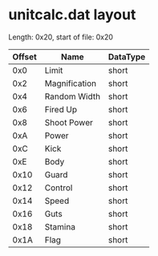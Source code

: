 # unitcalc.dat layout
Length: 0x20, start of file: 0x20

Offset | Name | DataType
--- | --- | ---
0x0 | Limit | short
0x2 | Magnification | short
0x4 | Random Width | short
0x6 | Fired Up | short
0x8 | Shoot Power | short
0xA | Power | short
0xC | Kick | short
0xE | Body | short
0x10 | Guard | short
0x12 | Control | short
0x14 | Speed | short
0x16 | Guts | short
0x18 | Stamina | short
0x1A | Flag | short

